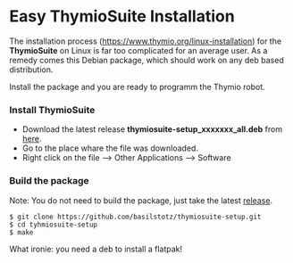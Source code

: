 #  Easy ThymioSuite Installation  

The installation process  (https://www.thymio.org/linux-installation) for the **ThymioSuite** on Linux is far too complicated for an average user. As a remedy comes this Debian package, which should work on any deb based distribution.

Install the package and you are ready to programm the Thymio robot. 

### Install ThymioSuite

- Download the latest release **thymiosuite-setup_xxxxxxx_all.deb** from [here](https://github.com/basilstotz/thymiosuite-setup/releases).
- Go to the place whare the file was downloaded.
- Right click on the file --> Other Applications --> Software


### Build the package

Note: You do not need to build the package, just take the latest [release](https://github.com/basilstotz/thymiosuite-setup/releases).

```
$ git clone https://github.com/basilstotz/thymiosuite-setup.git
$ cd tyhmiosuite-setup
$ make
```
What ironie: you need a deb to install a flatpak!
